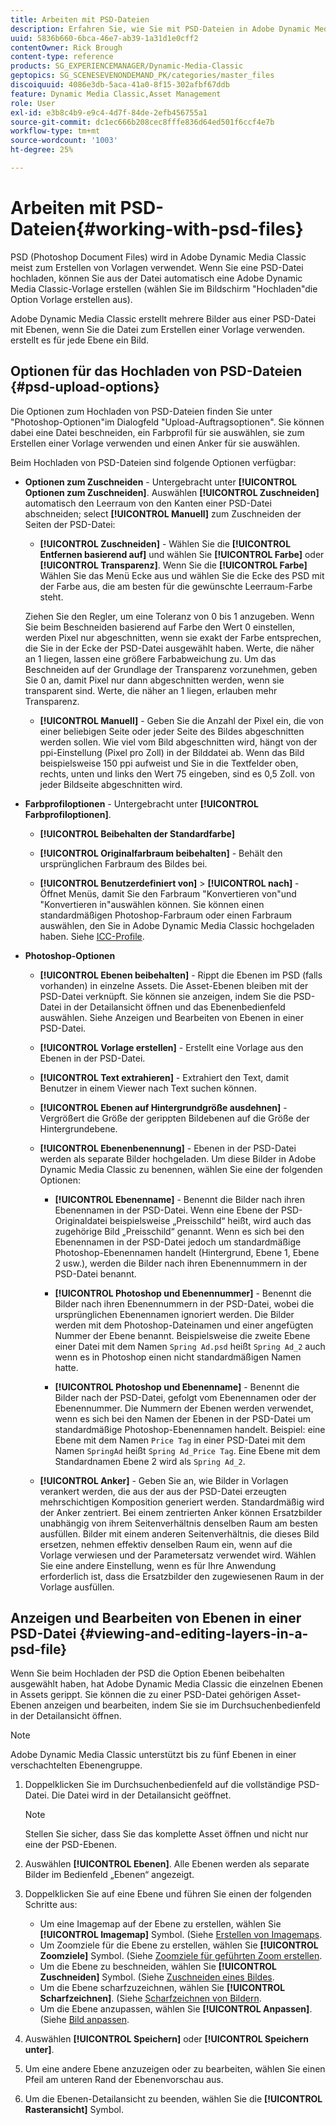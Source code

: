 ```yaml
---
title: Arbeiten mit PSD-Dateien
description: Erfahren Sie, wie Sie mit PSD-Dateien in Adobe Dynamic Media Classic arbeiten.
uuid: 5836b660-6bca-46e7-ab39-1a31d1e0cff2
contentOwner: Rick Brough
content-type: reference
products: SG_EXPERIENCEMANAGER/Dynamic-Media-Classic
geptopics: SG_SCENESEVENONDEMAND_PK/categories/master_files
discoiquuid: 4086e3db-5aca-41a0-8f15-302afbf67ddb
feature: Dynamic Media Classic,Asset Management
role: User
exl-id: e3b8c4b9-e9c4-4d7f-84de-2efb456755a1
source-git-commit: dc1ec666b208cec8fffe836d64ed501f6ccf4e7b
workflow-type: tm+mt
source-wordcount: '1003'
ht-degree: 25%

---
```


# Arbeiten mit PSD-Dateien{#working-with-psd-files}

<!--   USED TO BE AN OPTION UNDER COLOR PROFILE OPTIONS * **Convert To sRGB (default)** - Converts to sRGB (Standard Red Green Blue). sRGB is the recommended color space for displaying images on web pages. -->

PSD (Photoshop Document Files) wird in Adobe Dynamic Media Classic meist zum Erstellen von Vorlagen verwendet. Wenn Sie eine PSD-Datei hochladen, können Sie aus der Datei automatisch eine Adobe Dynamic Media Classic-Vorlage erstellen (wählen Sie im Bildschirm &quot;Hochladen&quot;die Option Vorlage erstellen aus).

Adobe Dynamic Media Classic erstellt mehrere Bilder aus einer PSD-Datei mit Ebenen, wenn Sie die Datei zum Erstellen einer Vorlage verwenden. erstellt es für jede Ebene ein Bild.

## Optionen für das Hochladen von PSD-Dateien {#psd-upload-options}

Die Optionen zum Hochladen von PSD-Dateien finden Sie unter &quot;Photoshop-Optionen&quot;im Dialogfeld &quot;Upload-Auftragsoptionen&quot;. Sie können dabei eine Datei beschneiden, ein Farbprofil für sie auswählen, sie zum Erstellen einer Vorlage verwenden und einen Anker für sie auswählen.

Beim Hochladen von PSD-Dateien sind folgende Optionen verfügbar:

* **Optionen zum Zuschneiden** - Untergebracht unter **[!UICONTROL Optionen zum Zuschneiden]**. Auswählen **[!UICONTROL Zuschneiden]** automatisch den Leerraum von den Kanten einer PSD-Datei abschneiden; select **[!UICONTROL Manuell]** zum Zuschneiden der Seiten der PSD-Datei:

   * **[!UICONTROL Zuschneiden]** - Wählen Sie die **[!UICONTROL Entfernen basierend auf]** und wählen Sie **[!UICONTROL Farbe]** oder **[!UICONTROL Transparenz]**.
   Wenn Sie die **[!UICONTROL Farbe]** Wählen Sie das Menü Ecke aus und wählen Sie die Ecke des PSD mit der Farbe aus, die am besten für die gewünschte Leerraum-Farbe steht.

   Ziehen Sie den Regler, um eine Toleranz von 0 bis 1 anzugeben. Wenn Sie beim Beschneiden basierend auf Farbe den Wert 0 einstellen, werden Pixel nur abgeschnitten, wenn sie exakt der Farbe entsprechen, die Sie in der Ecke der PSD-Datei ausgewählt haben. Werte, die näher an 1 liegen, lassen eine größere Farbabweichung zu. Um das Beschneiden auf der Grundlage der Transparenz vorzunehmen, geben Sie 0 an, damit Pixel nur dann abgeschnitten werden, wenn sie transparent sind. Werte, die näher an 1 liegen, erlauben mehr Transparenz.

   * **[!UICONTROL Manuell]** - Geben Sie die Anzahl der Pixel ein, die von einer beliebigen Seite oder jeder Seite des Bildes abgeschnitten werden sollen. Wie viel vom Bild abgeschnitten wird, hängt von der ppi-Einstellung (Pixel pro Zoll) in der Bilddatei ab. Wenn das Bild beispielsweise 150 ppi aufweist und Sie in die Textfelder oben, rechts, unten und links den Wert 75 eingeben, sind es 0,5 Zoll. von jeder Bildseite abgeschnitten wird.


* **Farbprofiloptionen** - Untergebracht unter **[!UICONTROL Farbprofiloptionen]**.

   * **[!UICONTROL Beibehalten der Standardfarbe]**

   * **[!UICONTROL Originalfarbraum beibehalten]** - Behält den ursprünglichen Farbraum des Bildes bei.

   * **[!UICONTROL Benutzerdefiniert von]** > **[!UICONTROL nach]** - Öffnet Menüs, damit Sie den Farbraum &quot;Konvertieren von&quot;und &quot;Konvertieren in&quot;auswählen können. Sie können einen standardmäßigen Photoshop-Farbraum oder einen Farbraum auswählen, den Sie in Adobe Dynamic Media Classic hochgeladen haben. Siehe [ICC-Profile](/help/icc-profiles.md).

* **Photoshop-Optionen**

   * **[!UICONTROL Ebenen beibehalten]** - Rippt die Ebenen im PSD (falls vorhanden) in einzelne Assets. Die Asset-Ebenen bleiben mit der PSD-Datei verknüpft. Sie können sie anzeigen, indem Sie die PSD-Datei in der Detailansicht öffnen und das Ebenenbedienfeld auswählen. Siehe Anzeigen und Bearbeiten von Ebenen in einer PSD-Datei.

   * **[!UICONTROL Vorlage erstellen]** - Erstellt eine Vorlage aus den Ebenen in der PSD-Datei.

   * **[!UICONTROL Text extrahieren]** - Extrahiert den Text, damit Benutzer in einem Viewer nach Text suchen können.

   * **[!UICONTROL Ebenen auf Hintergrundgröße ausdehnen]** - Vergrößert die Größe der gerippten Bildebenen auf die Größe der Hintergrundebene.

   * **[!UICONTROL Ebenenbenennung]** - Ebenen in der PSD-Datei werden als separate Bilder hochgeladen. Um diese Bilder in Adobe Dynamic Media Classic zu benennen, wählen Sie eine der folgenden Optionen:

      * **[!UICONTROL Ebenenname]** - Benennt die Bilder nach ihren Ebenennamen in der PSD-Datei. Wenn eine Ebene der PSD-Originaldatei beispielsweise „Preisschild“ heißt, wird auch das zugehörige Bild „Preisschild“ genannt. Wenn es sich bei den Ebenennamen in der PSD-Datei jedoch um standardmäßige Photoshop-Ebenennamen handelt (Hintergrund, Ebene 1, Ebene 2 usw.), werden die Bilder nach ihren Ebenennummern in der PSD-Datei benannt. <!-- not their default layer names -->

      * **[!UICONTROL Photoshop und Ebenennummer]** - Benennt die Bilder nach ihren Ebenennummern in der PSD-Datei, wobei die ursprünglichen Ebenennamen ignoriert werden. Die Bilder werden mit dem Photoshop-Dateinamen und einer angefügten Nummer der Ebene benannt. Beispielsweise die zweite Ebene einer Datei mit dem Namen `Spring Ad.psd` heißt `Spring Ad_2` auch wenn es in Photoshop einen nicht standardmäßigen Namen hatte.

      * **[!UICONTROL Photoshop und Ebenenname]** - Benennt die Bilder nach der PSD-Datei, gefolgt vom Ebenennamen oder der Ebenennummer. Die Nummern der Ebenen werden verwendet, wenn es sich bei den Namen der Ebenen in der PSD-Datei um standardmäßige Photoshop-Ebenennamen handelt. Beispiel: eine Ebene mit dem Namen `Price Tag` in einer PSD-Datei mit dem Namen `SpringAd` heißt `Spring Ad_Price Tag`. Eine Ebene mit dem Standardnamen Ebene 2 wird als `Spring Ad_2`.
   * **[!UICONTROL Anker]** - Geben Sie an, wie Bilder in Vorlagen verankert werden, die aus der aus der PSD-Datei erzeugten mehrschichtigen Komposition generiert werden. Standardmäßig wird der Anker zentriert. Bei einem zentrierten Anker können Ersatzbilder unabhängig von ihrem Seitenverhältnis denselben Raum am besten ausfüllen. Bilder mit einem anderen Seitenverhältnis, die dieses Bild ersetzen, nehmen effektiv denselben Raum ein, wenn auf die Vorlage verwiesen und der Parametersatz verwendet wird. Wählen Sie eine andere Einstellung, wenn es für Ihre Anwendung erforderlich ist, dass die Ersatzbilder den zugewiesenen Raum in der Vorlage ausfüllen.


## Anzeigen und Bearbeiten von Ebenen in einer PSD-Datei {#viewing-and-editing-layers-in-a-psd-file}

Wenn Sie beim Hochladen der PSD die Option Ebenen beibehalten ausgewählt haben, hat Adobe Dynamic Media Classic die einzelnen Ebenen in Assets gerippt. Sie können die zu einer PSD-Datei gehörigen Asset-Ebenen anzeigen und bearbeiten, indem Sie sie im Durchsuchenbedienfeld in der Detailansicht öffnen.

>[!NOTE]
>
>Adobe Dynamic Media Classic unterstützt bis zu fünf Ebenen in einer verschachtelten Ebenengruppe.

1. Doppelklicken Sie im Durchsuchenbedienfeld auf die vollständige PSD-Datei. Die Datei wird in der Detailansicht geöffnet.

   >[!NOTE]
   >
   >Stellen Sie sicher, dass Sie das komplette Asset öffnen und nicht nur eine der PSD-Ebenen.

1. Auswählen **[!UICONTROL Ebenen]**. Alle Ebenen werden als separate Bilder im Bedienfeld „Ebenen“ angezeigt.
1. Doppelklicken Sie auf eine Ebene und führen Sie einen der folgenden Schritte aus:

   * Um eine Imagemap auf der Ebene zu erstellen, wählen Sie **[!UICONTROL Imagemap]** Symbol. (Siehe [Erstellen von Imagemaps](creating-image-maps.md#creating_image_maps).
   * Um Zoomziele für die Ebene zu erstellen, wählen Sie **[!UICONTROL Zoomziele]** Symbol. (Siehe [Zoomziele für geführten Zoom erstellen](creating-zoom-targets-guided-zoom.md#creating_zoom_targets_for_guided_zoom).
   * Um die Ebene zu beschneiden, wählen Sie **[!UICONTROL Zuschneiden]** Symbol. (Siehe [Zuschneiden eines Bildes](cropping-image.md#cropping_an_image).
   * Um die Ebene scharfzuzeichnen, wählen Sie **[!UICONTROL Scharfzeichnen]**. (Siehe [Scharfzeichnen von Bildern](sharpening-image.md#sharpening_an_image).
   * Um die Ebene anzupassen, wählen Sie **[!UICONTROL Anpassen]**. (Siehe [Bild anpassen](adjusting-image.md#adjusting_an_image).

1. Auswählen **[!UICONTROL Speichern]** oder **[!UICONTROL Speichern unter]**.
1. Um eine andere Ebene anzuzeigen oder zu bearbeiten, wählen Sie einen Pfeil am unteren Rand der Ebenenvorschau aus.
1. Um die Ebenen-Detailansicht zu beenden, wählen Sie die **[!UICONTROL Rasteransicht]** Symbol.
